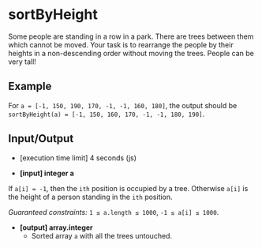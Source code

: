 # sortByHeight

Some people are standing in a row in a park. There are trees between them which cannot be moved. Your task is to rearrange the people by their heights in a non-descending order without moving the trees. People can be very tall!


## Example

For `a = [-1, 150, 190, 170, -1, -1, 160, 180]`, the output should be
`sortByHeight(a) = [-1, 150, 160, 170, -1, -1, 180, 190]`.

## Input/Output

* [execution time limit] 4 seconds (js)

* **[input] integer a**

If `a[i] = -1`, then the `ith` position is occupied by a tree. Otherwise `a[i]` is the height of a person standing in the `ith` position.

_Guaranteed constraints:_
`1 ≤ a.length ≤ 1000`,
`-1 ≤ a[i] ≤ 1000`.

* **[output] array.integer**
  * Sorted array `a` with all the trees untouched.

